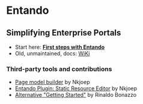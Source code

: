 # Entando

## Simplifying Enterprise Portals

* Start here: [**First steps with Entando**](http://entando.github.io/)
* Old, unmaintained, docs: [WiKi](https://github.com/entando/Entando/wiki)

### Third-party tools and contributions

* [Page model builder](http://nkjoep.github.com/EntandoPageModelsBuilder/) by Nkjoep
* [Entando Plugin: Static Resource Editor](https://github.com/NKjoep/jpstaticresourceeditor) by Nkjoep
* [Alternative "Getting Started"](http://rfrombruxelles.blogspot.com/2011/12/first-step-with-entando.html) by Rinaldo Bonazzo
